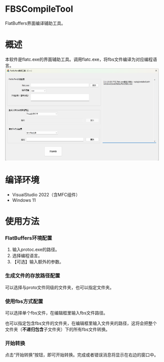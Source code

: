 # FBSCompileTool
FlatBuffers界面编译辅助工具。
# 概述
本软件是flatc.exe的界面辅助工具。调用flatc.exe，将fbs文件编译为对应编程语言。
![](https://raw.githubusercontent.com/tilongzs/FBSCompileTool/main/doc/screenshot.png)

# 编译环境

- VisualStudio 2022（含MFC组件）
- Windows 11

# 使用方法

###  FlatBuffers环境配置
1. 输入protoc.exe的路径。
2. 选择编程语言。
3. 【可选】输入额外的参数。

###  生成文件的存放路径配置

可以选择与proto文件同级的文件夹，也可以指定文件夹。

### 使用fbs方式配置

可以选择单个fbs文件，在编辑框里输入fbs文件路径。

也可以指定包含fbs文件的文件夹，在编辑框里输入文件夹的路径，这将会把整个文件夹（**不递归包含**子文件夹）下的所有fbs文件转换。

### 开始转换

点击“开始转换”按钮，即可开始转换。完成或者错误消息将显示在右边的窗口中。
